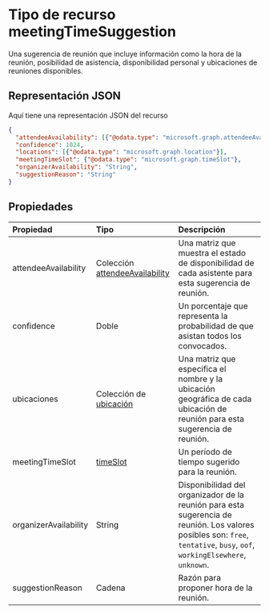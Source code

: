 # <a name="meetingtimesuggestion-resource-type"></a>Tipo de recurso meetingTimeSuggestion

Una sugerencia de reunión que incluye información como la hora de la reunión, posibilidad de asistencia, disponibilidad personal y ubicaciones de reuniones disponibles.

## <a name="json-representation"></a>Representación JSON

Aquí tiene una representación JSON del recurso

<!-- {
  "blockType": "resource",
  "optionalProperties": [

  ],
  "@odata.type": "microsoft.graph.meetingTimeSuggestion"
}-->

```json
{
  "attendeeAvailability": [{"@odata.type": "microsoft.graph.attendeeAvailability"}],
  "confidence": 1024,
  "locations": [{"@odata.type": "microsoft.graph.location"}],
  "meetingTimeSlot": {"@odata.type": "microsoft.graph.timeSlot"},
  "organizerAvailability": "String",
  "suggestionReason": "String"
}

```
## <a name="properties"></a>Propiedades
| Propiedad       | Tipo    |Descripción|
|:---------------|:--------|:----------|
|attendeeAvailability|Colección [attendeeAvailability](attendeeavailability.md)|Una matriz que muestra el estado de disponibilidad de cada asistente para esta sugerencia de reunión.|
|confidence|Doble|Un porcentaje que representa la probabilidad de que asistan todos los convocados.|
|ubicaciones|Colección de [ubicación](location.md)|Una matriz que especifica el nombre y la ubicación geográfica de cada ubicación de reunión para esta sugerencia de reunión.|
|meetingTimeSlot|[timeSlot](timeslot.md)|Un período de tiempo sugerido para la reunión.|
|organizerAvailability|String| Disponibilidad del organizador de la reunión para esta sugerencia de reunión. Los valores posibles son: `free`, `tentative`, `busy`, `oof`, `workingElsewhere`, `unknown`.|
|suggestionReason|Cadena|Razón para proponer hora de la reunión.|

<!-- uuid: 8fcb5dbc-d5aa-4681-8e31-b001d5168d79
2015-10-25 14:57:30 UTC -->
<!-- {
  "type": "#page.annotation",
  "description": "meetingTimeSuggestion resource",
  "keywords": "",
  "section": "documentation",
  "tocPath": ""
}-->